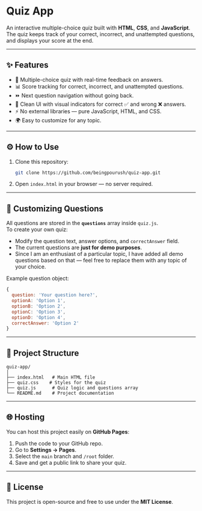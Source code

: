 # Quiz App

An interactive multiple-choice quiz built with **HTML**, **CSS**, and **JavaScript**.  
The quiz keeps track of your correct, incorrect, and unattempted questions, and displays your score at the end.

---

## ✨ Features

- 🎯 Multiple-choice quiz with real-time feedback on answers.
- 📊 Score tracking for correct, incorrect, and unattempted questions.
- ⏩ Next question navigation without going back.
- 🎨 Clean UI with visual indicators for correct ✅ and wrong ❌ answers.
- ⚡ No external libraries — pure JavaScript, HTML, and CSS.
- 🌍 Easy to customize for any topic.

---

## ⚙ How to Use

1. Clone this repository:
   ```bash
   git clone https://github.com/beingpourush/quiz-app.git
   ```
2. Open `index.html` in your browser — no server required.

---

## 📝 Customizing Questions

All questions are stored in the **`questions`** array inside `quiz.js`.  
To create your own quiz:
- Modify the question text, answer options, and `correctAnswer` field.
- The current questions are **just for demo purposes**.
- Since I am an enthusiast of a particular topic, I have added all demo questions based on that — feel free to replace them with any topic of your choice.

Example question object:
```javascript
{
  question: 'Your question here?',
  optionA: 'Option 1',
  optionB: 'Option 2',
  optionC: 'Option 3',
  optionD: 'Option 4',
  correctAnswer: 'Option 2'
}
```

---

## 📂 Project Structure
```
quiz-app/
│
├── index.html   # Main HTML file
├── quiz.css    # Styles for the quiz
├── quiz.js      # Quiz logic and questions array
└── README.md    # Project documentation
```

---

## 🌐 Hosting
You can host this project easily on **GitHub Pages**:
1. Push the code to your GitHub repo.
2. Go to **Settings → Pages**.
3. Select the `main` branch and `/root` folder.
4. Save and get a public link to share your quiz.

---

## 📜 License
This project is open-source and free to use under the **MIT License**.
